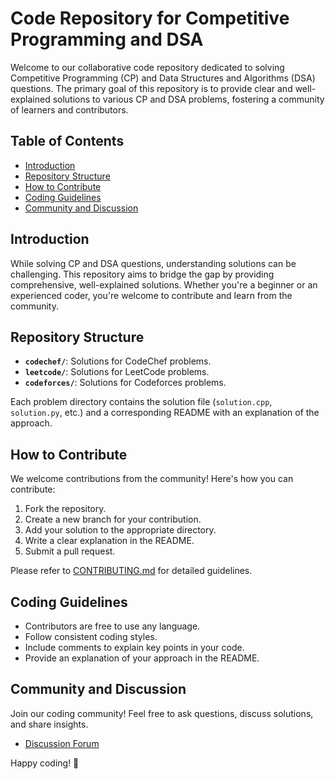 # Code Repository for Competitive Programming and DSA

Welcome to our collaborative code repository dedicated to solving Competitive Programming (CP) and Data Structures and Algorithms (DSA) questions. The primary goal of this repository is to provide clear and well-explained solutions to various CP and DSA problems, fostering a community of learners and contributors.

## Table of Contents

- [Introduction](#introduction)
- [Repository Structure](#repository-structure)
- [How to Contribute](#how-to-contribute)
- [Coding Guidelines](#coding-guidelines)
- [Community and Discussion](#community-and-discussion)

## Introduction

While solving CP and DSA questions, understanding solutions can be challenging. This repository aims to bridge the gap by providing comprehensive, well-explained solutions. Whether you're a beginner or an experienced coder, you're welcome to contribute and learn from the community.

## Repository Structure

- **`codechef/`**: Solutions for CodeChef problems.
- **`leetcode/`**: Solutions for LeetCode problems.
- **`codeforces/`**: Solutions for Codeforces problems.

Each problem directory contains the solution file (`solution.cpp`, `solution.py`, etc.) and a corresponding README with an explanation of the approach.

## How to Contribute

We welcome contributions from the community! Here's how you can contribute:

1. Fork the repository.
2. Create a new branch for your contribution.
3. Add your solution to the appropriate directory.
4. Write a clear explanation in the README.
5. Submit a pull request.

Please refer to [CONTRIBUTING.md](CONTRIBUTING.md) for detailed guidelines.

## Coding Guidelines

- Contributors are free to use any language.
- Follow consistent coding styles.
- Include comments to explain key points in your code.
- Provide an explanation of your approach in the README.

## Community and Discussion

Join our coding community! Feel free to ask questions, discuss solutions, and share insights.

- [Discussion Forum](Discussion )

Happy coding! 🚀
